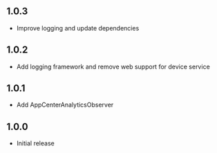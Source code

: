 ## 1.0.3

* Improve logging and update dependencies

## 1.0.2

* Add logging framework and remove web support for device service

## 1.0.1

* Add AppCenterAnalyticsObserver

## 1.0.0

* Initial release
